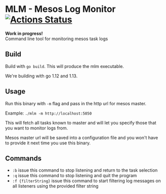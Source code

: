 # MLM - Mesos Log Monitor [![Actions Status](https://github.com/erikbozic/mlm/workflows/go-build/badge.svg)](https://github.com/erikbozic/mlm/actions)

**Work in progress!**    
Command line tool for monitoring mesos task logs

## Build

Build with `go build`. This will produce the mlm executable.

We're building with go 1.12 and 1.13.

## Usage

Run this binary with `-m` flag and pass in the http url for mesos master.

Example:
`` ./mlm -m http://localhost:5050 ``  

This will fetch all tasks known to master and will let you specify those that
you want to monitor logs from.

Mesos master url will be saved into a configuration file and you won't have to
provide it next time you use this binary.

## Commands

 - `:b` issue this command to stop listening and return to the task selection  
 - `:q` issue this command to stop listening and quit the program  
 - `:f {filterString}` issue this command to start filtering log messages on all listeners using the provided filter string
  
